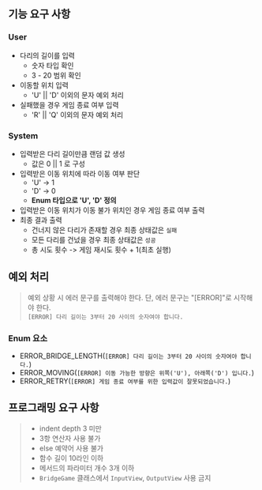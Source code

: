 ## 기능 요구 사항
### User
- 다리의 길이를 입력
  - 숫자 타입 확인
  - 3 - 20 범위 확인
- 이동할 위치 입력
  - 'U' || 'D' 이외의 문자 예외 처리
- 실패했을 경우 게임 종료 여부 입력
  - 'R' || 'Q' 이외의 문자 예외 처리

### System
- 입력받은 다리 길이만큼 랜덤 값 생성
  - 값은 0 || 1 로 구성
- 입력받은 이동 위치에 따라 이동 여부 판단
  - 'U' -> 1
  - 'D' -> 0
  - __Enum 타입으로 'U', 'D' 정의__
- 입력받은 이동 위치가 이동 불가 위치인 경우 게임 종료 여부 출력
- 최종 결과 출력
  - 건너지 않은 다리가 존재할 경우 최종 상태값은 `실패`
  - 모든 다리를 건넜을 경우 최종 상태값은 `성공`
  - 총 시도 횟수 -> 게임 재시도 횟수 + 1(최초 실행)

## 예외 처리
> 예외 상황 시 에러 문구를 출력해야 한다. 단, 에러 문구는 "[ERROR]"로 시작해야 한다.<br>
> `[ERROR] 다리 길이는 3부터 20 사이의 숫자여야 합니다.`

### Enum 요소
- ERROR_BRIDGE_LENGTH(`[ERROR] 다리 길이는 3부터 20 사이의 숫자여야 합니다.`)
- ERROR_MOVING(`[ERROR] 이동 가능한 방향은 위쪽('U'), 아래쪽('D') 입니다.`)
- ERROR_RETRY(`[ERROR] 게임 종료 여부를 위한 입력값이 잘못되었습니다.`)

## 프로그래밍 요구 사항
> - indent depth 3 미만
> - 3항 연산자 사용 불가
> - else 예약어 사용 불가
> - 함수 길이 10라인 이하
> - 메서드의 파라미터 개수 3개 이하
> - `BridgeGame` 클래스에서 `InputView`, `OutputView` 사용 금지